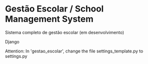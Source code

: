 # Gestão Escolar / School Management System

Sistema completo de gestão escolar
(em desenvolvimento)

Django

Attention: In 'gestao_escolar', change the file settings_template.py to settings.py
